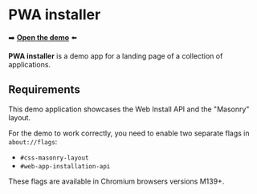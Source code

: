# PWA installer

➡️ **[Open the demo](https://microsoftedge.github.io/Demos/pwa-installer/)** ⬅️

**PWA installer** is a demo app for a landing page of a collection of applications.

## Requirements

This demo application showcases the Web Install API and the "Masonry" layout.

For the demo to work correctly, you need to enable two separate flags in `about://flags`:

* `#css-masonry-layout`
* `#web-app-installation-api`

These flags are available in Chromium browsers versions M139+.
